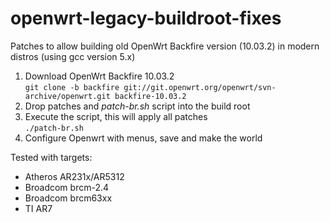# openwrt-legacy-buildroot-fixes
Patches to allow building old OpenWrt Backfire version (10.03.2) in modern 
distros (using gcc version 5.x)

1. Download OpenWrt Backfire 10.03.2  
    `git clone -b backfire git://git.openwrt.org/openwrt/svn-archive/openwrt.git backfire-10.03.2`
2. Drop patches and *patch-br.sh* script into the build root
3. Execute the script, this will apply all patches  
    `./patch-br.sh`
4. Configure Openwrt with menus, save and make the world

Tested with targets:  
* Atheros AR231x/AR5312
* Broadcom brcm-2.4
* Broadcom brcm63xx
* TI AR7
